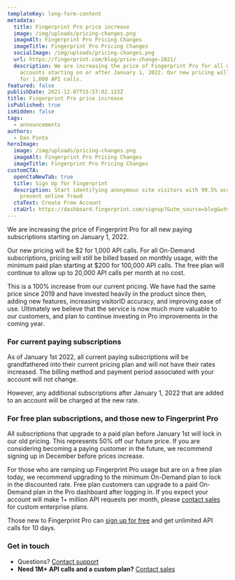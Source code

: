 ```yaml
---
templateKey: long-form-content
metadata:
  title: Fingerprint Pro price increase
  image: /img/uploads/pricing-changes.png
  imageAlt: Fingerprint Pro Pricing Changes
  imageTitle: Fingerprint Pro Pricing Changes
  socialImage: /img/uploads/pricing-changes.png
  url: https://fingerprint.com/blog/price-change-2021/
  description: We are increasing the price of Fingerprint Pro for all new paying
    accounts starting on or after January 1, 2022. Our new pricing will be $2
    for 1,000 API calls.
featured: false
publishDate: 2021-12-07T15:57:02.123Z
title: Fingerprint Pro price increase
isPublished: true
isHidden: false
tags:
  - announcements
authors:
  - Dan Pinto
heroImage:
  image: /img/uploads/pricing-changes.png
  imageAlt: Fingerprint Pro Pricing Changes
  imageTitle: Fingerprint Pro Pricing Changes
customCTA:
  openCtaNewTab: true
  title: Sign Up for Fingerprint
  description: Start identifying anonymous site visitors with 99.5% accuracy to
    prevent online fraud
  ctaText: Create Free Account
  ctaUrl: https://dashboard.fingerprint.com/signup?&utm_source=blog&utm_medium=website&utm_campaign=blog
---
```

We are increasing the price of Fingerprint Pro for all new paying subscriptions starting on January 1, 2022.

Our new pricing will be $2 for 1,000 API calls. For all On-Demand subscriptions, pricing will still be billed based on monthly usage, with the minimum paid plan starting at $200 for 100,000 API calls. The free plan will continue to allow up to 20,000 API calls per month at no cost.

This is a 100% increase from our current pricing. We have had the same price since 2019 and have invested heavily in the product since then, adding new features, increasing visitorID accuracy, and improving ease of use. Ultimately we believe that the service is now much more valuable to our customers, and plan to continue investing in Pro improvements in the coming year.

### For current paying subscriptions

As of January 1st 2022, all current paying subscriptions will be grandfathered into their current pricing plan and will not have their rates increased. The billing method and payment period associated with your account will not change.

However, any additional subscriptions after January 1, 2022 that are added to an account will be charged at the new rate.

### For free plan subscriptions, and those new to Fingerprint Pro

All subscriptions that upgrade to a paid plan before January 1st will lock in our old pricing. This represents 50% off our future price. If you are considering becoming a paying customer in the future, we recommend signing up in December before prices increase.

For those who are ramping up Fingerprint Pro usage but are on a free plan today, we recommend upgrading to the minimum On-Demand plan to lock in the discounted rate. Free plan customers can upgrade to a paid On-Demand plan in the Pro dashboard after logging in. If you expect your account will make 1+ million API requests per month, please [contact sales](/contact-sales/?&utm_source=blog&utm_medium=website&utm_campaign=blog) for custom enterprise plans.

Those new to Fingerprint Pro can [sign up for free](https://dashboard.fingerprint.com/signup) and get unlimited API calls for 10 days.

### Get in touch

* Questions? [Contact support](/support/?&utm_source=blog&utm_medium=website&utm_campaign=blog)
* **Need 1M+ API calls and a custom plan?** [Contact sales](/contact-sales/?&utm_source=blog&utm_medium=website&utm_campaign=blog)